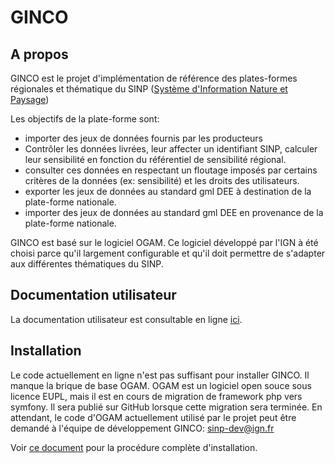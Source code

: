 # GINCO

## A propos
GINCO est le projet d'implémentation de référence des plates-formes régionales et
thématique du SINP ([Système d'Information Nature et Paysage](http://www.naturefrance.fr/sinp/presentation-du-sinp))

Les objectifs de la plate-forme sont:
* importer des jeux de données fournis par les producteurs
* Contrôler les données livrées, leur affecter un identifiant SINP, calculer leur
sensibilité en fonction du référentiel de sensibilité régional.
* consulter ces données en respectant un floutage imposés par certains critères
de la données (ex: sensibilité) et les droits des utilisateurs.
* exporter les jeux de données au standard gml DEE à destination de la plate-forme
nationale.
* importer des jeux de données au standard gml DEE en provenance de la plate-forme
nationale.

GINCO est basé sur le logiciel OGAM. Ce logiciel développé par l'IGN à été choisi
parce qu'il largement configurable et qu'il doit permettre de s'adapter aux différentes
thématiques du SINP.

## Documentation utilisateur
La documentation utilisateur est consultable en ligne [ici](https://ginco.ign.fr/doc).

## Installation
Le code actuellement en ligne n'est pas suffisant pour installer GINCO. Il manque
la brique de base OGAM. OGAM est un logiciel open souce sous licence EUPL, mais
il est en cours de migration de framework php vers symfony.
Il sera publié sur GitHub lorsque cette migration sera terminée.
En attendant, le code d'OGAM actuellement utilisé par le projet peut être demandé
à l'équipe de développement GINCO: sinp-dev@ign.fr

Voir [ce document](/INSTALL.md/) pour la procédure complète d'installation.
